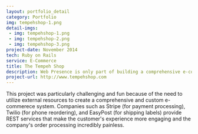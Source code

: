 ```yaml
---
layout: portfolio_detail
category: Portfolio
img: tempehshop-1.png
detail-imgs: 
 - img: tempehshop-1.png
 - img: tempehshop-2.png
 - img: tempehshop-3.png
project-date: November 2014
tech: Ruby on Rails
service: E-Commerce
title: The Tempeh Shop
description: Web Presence is only part of building a comprehensive e-commerce solution - it must integrate deeply into the way the business functions. The Tempeh Shop required special features including flexible recurring ordering, automatic phone reordering, shipping label and invoice automation, and an integrated inventory control system.
project-url: http://www.tempehshop.com
---
```

<p>This project was particularly challenging and fun because of the need to utilize external resources to create a comprehensive and custom e-commerece system. Companies such as Stripe (for payment processing), Twilio (for phone reordering), and EasyPost (for shipping labels) provide REST services that make the customer's experience more engaging and the company's order processing incredibly painless.</p>